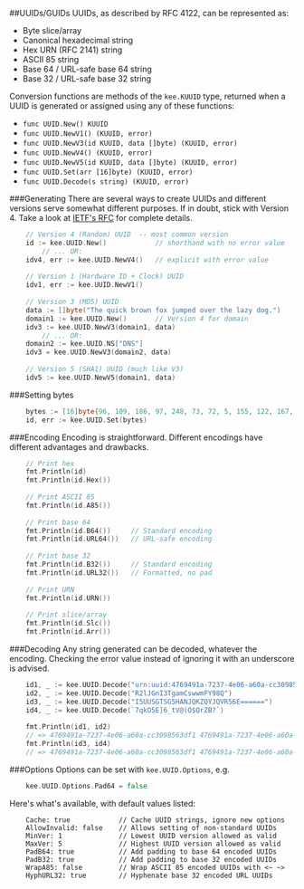 ##UUIDs/GUIDs
UUIDs, as described by RFC 4122, can be represented as:
- Byte slice/array
- Canonical hexadecimal string
- Hex URN (RFC 2141) string
- ASCII 85 string
- Base 64 / URL-safe base 64 string
- Base 32 / URL-safe base 32 string

Conversion functions are methods of the `kee.KUUID` type, returned when a UUID is generated or assigned using any of these functions:

- `func UUID.New() KUUID`
- `func UUID.NewV1() (KUUID, error)`
- `func UUID.NewV3(id KUUID, data []byte) (KUUID, error)`
- `func UUID.NewV4() (KUUID, error)`
- `func UUID.NewV5(id KUUID, data []byte) (KUUID, error)`
- `func UUID.Set(arr [16]byte) (KUUID, error)`
- `func UUID.Decode(s string) (KUUID, error)`

###Generating
There are several ways to create UUIDs and different versions serve somewhat different purposes. If in doubt, stick with Version 4. Take a look at [IETF's RFC](http://www.ietf.org/rfc/rfc4122.txt) for complete details.
```go
    // Version 4 (Random) UUID  -- most common version
    id := kee.UUID.New()            // shorthand with no error value
        // ... OR:
    idv4, err := kee.UUID.NewV4()   // explicit with error value
    
    // Version 1 (Hardware ID + Clock) UUID
    idv1, err := kee.UUID.NewV1()
    
    // Version 3 (MD5) UUID
    data := []byte("The quick brown fox jumped over the lazy dog.")
    domain1 := kee.UUID.New()       // Version 4 for domain
    idv3 := kee.UUID.NewV3(domain1, data) 
        // ... OR:
    domain2 := kee.UUID.NS["DNS"]
    idv3 = kee.UUID.NewV3(domain2, data)
    
    // Version 5 (SHA1) UUID (much like V3)
    idv5 := kee.UUID.NewV5(domain1, data)
```
###Setting bytes
```go
    bytes := [16]byte{96, 109, 186, 97, 248, 73, 72, 5, 155, 122, 167, 157, 88, 212, 217, 94}
    id, err := kee.UUID.Set(bytes)
```
###Encoding
Encoding is straightforward. Different encodings have different advantages and drawbacks.
```go
    // Print hex
    fmt.Println(id)
    fmt.Println(id.Hex())
    
    // Print ASCII 85
    fmt.Println(id.A85())
    
    // Print base 64
    fmt.Println(id.B64())     // Standard encoding
    fmt.Println(id.URL64())   // URL-safe encoding
    
    // Print base 32
    fmt.Println(id.B32())     // Standard encoding
    fmt.Println(id.URL32())   // Formatted, no pad
    
    // Print URN
    fmt.Println(id.URN()) 
    
    // Print slice/array
    fmt.Println(id.Slc())
    fmt.Println(id.Arr()) 
```
###Decoding
Any string generated can be decoded, whatever the encoding. Checking the error value instead of ignoring it with an underscore is advised.
```go
    id1, _ := kee.UUID.Decode("urn:uuid:4769491a-7237-4e06-a60a-cc3098563df1")
    id2, _ := kee.UUID.Decode("R2lJGnI3TgamCswwmFY98Q")
    id3, _ := kee.UUID.Decode("I5UUSGTSG5HANJQKZQYJQVR56E======")
    id4, _ := kee.UUID.Decode(`7qkO5E]6_tV@(O$QrZB?`)
    
    fmt.Println(id1, id2)
    // => 4769491a-7237-4e06-a60a-cc3098563df1 4769491a-7237-4e06-a60a-cc3098563df1
    fmt.Println(id3, id4)
    // => 4769491a-7237-4e06-a60a-cc3098563df1 4769491a-7237-4e06-a60a-cc3098563df1
```
###Options
Options can be set with  `kee.UUID.Options`, e.g.

```go
    kee.UUID.Options.Pad64 = false
```
Here's what's available, with default values listed:
```
    Cache: true            // Cache UUID strings, ignore new options
    AllowInvalid: false    // Allows setting of non-standard UUIDs
    MinVer: 1              // Lowest UUID version allowed as valid
    MaxVer: 5              // Highest UUID version allowed as valid
    PadB64: true           // Add padding to base 64 encoded UUIDs
    PadB32: true           // Add padding to base 32 encoded UUIDs
    WrapA85: false         // Wrap ASCII 85 encoded UUIDs with <~ ~>
    HyphURL32: true        // Hyphenate base 32 encoded URL UUIDs
```